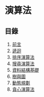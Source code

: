 # 演算法

## 目錄

1. [前言](https://github.com/xixa3333/algorithm/blob/main/%E5%89%8D%E8%A8%80.md)
2. [遞迴](https://github.com/xixa3333/algorithm/blob/main/%E9%81%9E%E8%BF%B4.md)
3. [排序演算法](https://github.com/xixa3333/algorithm/blob/main/%E6%8E%92%E5%BA%8F%E6%BC%94%E7%AE%97%E6%B3%95.md)
4. [搜尋演算法](https://github.com/xixa3333/algorithm/blob/main/%E6%90%9C%E5%B0%8B%E6%BC%94%E7%AE%97%E6%B3%95.md)
5. [資料結構基礎](https://github.com/xixa3333/algorithm/blob/main/%E8%B3%87%E6%96%99%E7%B5%90%E6%A7%8B%E5%9F%BA%E7%A4%8E.md)
6. [樹與圖](https://github.com/xixa3333/algorithm/blob/main/%E6%A8%B9%E8%88%87%E5%9C%96.md)
7. [動態規劃]()
8. [貪心演算法]()
